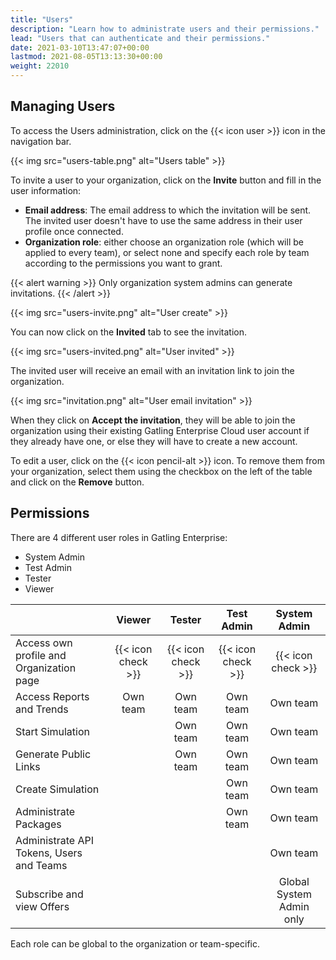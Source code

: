 ```yaml
---
title: "Users"
description: "Learn how to administrate users and their permissions."
lead: "Users that can authenticate and their permissions."
date: 2021-03-10T13:47:07+00:00
lastmod: 2021-08-05T13:13:30+00:00
weight: 22010
---
```


## Managing Users

To access the Users administration, click on the {{< icon user >}} icon in the navigation bar.

{{< img src="users-table.png" alt="Users table" >}}

To invite a user to your organization, click on the **Invite** button and fill in the user information:

- **Email address**: The email address to which the invitation will be sent. The invited user doesn't have to use the same address in their user profile once connected.
- **Organization role**: either choose an organization role (which will be applied to every team), or select none and specify each role by team according to the permissions you want to grant.

{{< alert warning >}}
Only organization system admins can generate invitations.
{{< /alert >}}

{{< img src="users-invite.png" alt="User create" >}}

You can now click on the **Invited** tab to see the invitation.

{{< img src="users-invited.png" alt="User invited" >}}

The invited user will receive an email with an invitation link to join the organization.

{{< img src="invitation.png" alt="User email invitation" >}}

When they click on  **Accept the invitation**, they will be able to join the organization using their existing Gatling Enterprise Cloud user account if they already have one, or else they will have to create a new account.

To edit a user, click on the {{< icon pencil-alt >}} icon. To remove them from your organization, select them using the checkbox on the left of the table and click on the **Remove** button.

## Permissions

There are 4 different user roles in Gatling Enterprise:

- System Admin
- Test Admin
- Tester
- Viewer

|                                          | Viewer             | Tester             | Test Admin         | System Admin             |
|------------------------------------------|:------------------:|:------------------:|:------------------:|:------------------------:|
| Access own profile and Organization page | {{< icon check >}} | {{< icon check >}} | {{< icon check >}} | {{< icon check >}}       |
| Access Reports and Trends                | Own team           | Own team           | Own team           | Own team                 |
| Start Simulation                         |                    | Own team           | Own team           | Own team                 |
| Generate Public Links                    |                    | Own team           | Own team           | Own team                 |
| Create Simulation                        |                    |                    | Own team           | Own team                 |
| Administrate Packages                    |                    |                    | Own team           | Own team                 |
| Administrate API Tokens, Users and Teams |                    |                    |                    | Own team                 |
| Subscribe and view Offers                |                    |                    |                    | Global System Admin only |

Each role can be global to the organization or team-specific.
